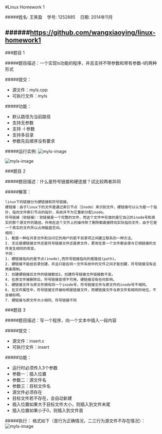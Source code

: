#Linux Homework 1 

#####姓名: 王笑盈 &nbsp;&nbsp; 学号: 1252885 &nbsp;&nbsp; 日期: 2014年11月

######<https://github.com/wangxiaoying/linux-homework1>
---

###题目 1

#####题目描述：一个实现ls功能的程序，并且支持不带参数和带有参数-l的两种形式

#####提交：
- 源文件：myls.cpp
- 可执行文件：myls

#####功能：
- 默认路径为当前路径
- 支持无参数
- 支持 -l 参数
- 支持多目录
- 参数先后顺序没有要求

#####运行实例:
![myls-image](https://raw.githubusercontent.com/wangxiaoying/linux-homework1/master/images/image1.png)

![myls-image](https://raw.githubusercontent.com/wangxiaoying/linux-homework1/master/images/image2.png)
	
###题目 2

#####题目描述：什么是符号链接和硬连接？试比较两者异同

#####解答：
```
linux下的链接分为硬链接和符号链接。
硬链接：由于linux下的文件是通过索引节点（Inode）来识别文件，硬链接可以认为是一个指针，指向文件索引节点的指针，系统并不为它重新分配inode。
符号链接（软链接）：软链接是一个完整的文件，而这个文件中存放的是它自己的inode号和真实的那个源文件的路径。作用在这个文件上的操作除了删除都直接转向实际指向文件，由于它是一个真实的文件所以占用磁盘空间。
相同：
1. 都是一种在共享文件和访问它的用户的若干目录项之间建立联系的一种方法。
2. 无论是硬链接文件还是符号链接文件还是原文件，更改任意一个文件都会使与它相链接的文件发生相同的改变。
不同：
1. 硬链接指向的是节点(inode),而符号链接指向的是路径(path)。
2. 硬链接不能给目录创建，并且只能在同一文件系统中的文件之间才能创建，符号链接没有这两条限制。
3. 创建硬链接后文件的链接数加1，创建符号链接文件链接数不变。
4. 在原文件被删除后，符号链接变得不可用，硬链接没有任何影响。
5. 硬链接文件与原文件拥有同一个inode号，符号链接文件与原文件的inode号不相同。
6. 在文件属性中，符号链接文件被标明是链接文件，而硬链接文件与原文件有相同的地位，不会被标明。
7. 硬链接与原文件大小相同，符号链接不同
```

###题目 3

#####题目描述：写一个程序，向一个文本中插入一段内容

#####提交：
- 源文件：insert.c
- 可执行文件：insert

#####功能：
- 运行时必须传入3个参数
- 参数一：插入位置
- 参数二：源文件名
- 参数三：目标文件名
- 源文件必须存在
- 目标文件若不存在，会自动新建
- 插入位置如果大于目标文件大小，则插入到文件末尾
- 插入位置如果小于0，则插入到文件首

#####执行：
格式如下（首行为正确情况，二三行为源文件不存在情况）：
![myls-image](https://raw.githubusercontent.com/wangxiaoying/linux-homework1/master/images/image3.png)
